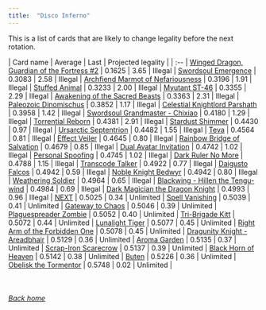 ```yaml
---
title:  "Disco Inferno"
---
```


This is a list of cards that are likely to change legality before the next rotation.

| Card name | Average | Last | Projected legality |
| :-- |
[Winged Dragon, Guardian of the Fortress #2](https://db.ygoprodeck.com/card/?search=Winged%20Dragon,%20Guardian%20of%20the%20Fortress%20#2) | 0.1625 | 3.65 | Illegal |
[Swordsoul Emergence](https://db.ygoprodeck.com/card/?search=Swordsoul%20Emergence) | 0.3083 | 2.58 | Illegal |
[Archfiend Marmot of Nefariousness](https://db.ygoprodeck.com/card/?search=Archfiend%20Marmot%20of%20Nefariousness) | 0.3196 | 1.91 | Illegal |
[Stuffed Animal](https://db.ygoprodeck.com/card/?search=Stuffed%20Animal) | 0.3233 | 2.00 | Illegal |
[Myutant ST-46](https://db.ygoprodeck.com/card/?search=Myutant%20ST-46) | 0.3355 | 2.29 | Illegal |
[Awakening of the Sacred Beasts](https://db.ygoprodeck.com/card/?search=Awakening%20of%20the%20Sacred%20Beasts) | 0.3363 | 2.31 | Illegal |
[Paleozoic Dinomischus](https://db.ygoprodeck.com/card/?search=Paleozoic%20Dinomischus) | 0.3852 | 1.17 | Illegal |
[Celestial Knightlord Parshath](https://db.ygoprodeck.com/card/?search=Celestial%20Knightlord%20Parshath) | 0.3958 | 1.42 | Illegal |
[Swordsoul Grandmaster - Chixiao](https://db.ygoprodeck.com/card/?search=Swordsoul%20Grandmaster%20-%20Chixiao) | 0.4180 | 1.29 | Illegal |
[Torrential Reborn](https://db.ygoprodeck.com/card/?search=Torrential%20Reborn) | 0.4381 | 2.91 | Illegal |
[Stardust Shimmer](https://db.ygoprodeck.com/card/?search=Stardust%20Shimmer) | 0.4430 | 0.97 | Illegal |
[Ursarctic Septentrion](https://db.ygoprodeck.com/card/?search=Ursarctic%20Septentrion) | 0.4482 | 1.55 | Illegal |
[Teva](https://db.ygoprodeck.com/card/?search=Teva) | 0.4564 | 0.81 | Illegal |
[Effect Veiler](https://db.ygoprodeck.com/card/?search=Effect%20Veiler) | 0.4645 | 0.80 | Illegal |
[Rainbow Bridge of Salvation](https://db.ygoprodeck.com/card/?search=Rainbow%20Bridge%20of%20Salvation) | 0.4679 | 0.85 | Illegal |
[Dual Avatar Invitation](https://db.ygoprodeck.com/card/?search=Dual%20Avatar%20Invitation) | 0.4742 | 1.02 | Illegal |
[Personal Spoofing](https://db.ygoprodeck.com/card/?search=Personal%20Spoofing) | 0.4745 | 1.02 | Illegal |
[Dark Ruler No More](https://db.ygoprodeck.com/card/?search=Dark%20Ruler%20No%20More) | 0.4788 | 1.15 | Illegal |
[Transcode Talker](https://db.ygoprodeck.com/card/?search=Transcode%20Talker) | 0.4922 | 0.77 | Illegal |
[Daigusto Falcos](https://db.ygoprodeck.com/card/?search=Daigusto%20Falcos) | 0.4942 | 0.59 | Illegal |
[Noble Knight Bedwyr](https://db.ygoprodeck.com/card/?search=Noble%20Knight%20Bedwyr) | 0.4942 | 0.80 | Illegal |
[Weathering Soldier](https://db.ygoprodeck.com/card/?search=Weathering%20Soldier) | 0.4964 | 0.65 | Illegal |
[Blackwing - Hillen the Tengu-wind](https://db.ygoprodeck.com/card/?search=Blackwing%20-%20Hillen%20the%20Tengu-wind) | 0.4984 | 0.69 | Illegal |
[Dark Magician the Dragon Knight](https://db.ygoprodeck.com/card/?search=Dark%20Magician%20the%20Dragon%20Knight) | 0.4993 | 0.96 | Illegal |
[NEXT](https://db.ygoprodeck.com/card/?search=NEXT) | 0.5025 | 0.34 | Unlimited |
[Spell Vanishing](https://db.ygoprodeck.com/card/?search=Spell%20Vanishing) | 0.5039 | 0.41 | Unlimited |
[Gateway to Chaos](https://db.ygoprodeck.com/card/?search=Gateway%20to%20Chaos) | 0.5046 | 0.39 | Unlimited |
[Plaguespreader Zombie](https://db.ygoprodeck.com/card/?search=Plaguespreader%20Zombie) | 0.5052 | 0.40 | Unlimited |
[Tri-Brigade Kitt](https://db.ygoprodeck.com/card/?search=Tri-Brigade%20Kitt) | 0.5072 | 0.44 | Unlimited |
[Lunalight Tiger](https://db.ygoprodeck.com/card/?search=Lunalight%20Tiger) | 0.5077 | 0.45 | Unlimited |
[Right Arm of the Forbidden One](https://db.ygoprodeck.com/card/?search=Right%20Arm%20of%20the%20Forbidden%20One) | 0.5078 | 0.45 | Unlimited |
[Dragunity Knight - Areadbhair](https://db.ygoprodeck.com/card/?search=Dragunity%20Knight%20-%20Areadbhair) | 0.5129 | 0.36 | Unlimited |
[Aroma Garden](https://db.ygoprodeck.com/card/?search=Aroma%20Garden) | 0.5135 | 0.37 | Unlimited |
[Scrap-Iron Scarecrow](https://db.ygoprodeck.com/card/?search=Scrap-Iron%20Scarecrow) | 0.5137 | 0.39 | Unlimited |
[Black Horn of Heaven](https://db.ygoprodeck.com/card/?search=Black%20Horn%20of%20Heaven) | 0.5142 | 0.38 | Unlimited |
[Buten](https://db.ygoprodeck.com/card/?search=Buten) | 0.5226 | 0.36 | Unlimited |
[Obelisk the Tormentor](https://db.ygoprodeck.com/card/?search=Obelisk%20the%20Tormentor) | 0.5748 | 0.02 | Unlimited |

<br>

###### [Back home](index)
